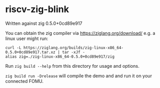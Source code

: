 # riscv-zig-blink

Written against zig 0.5.0+0cd89e917

You can obtain the zig compiler via https://ziglang.org/download/
e.g. a linux user might run:
```
curl -L https://ziglang.org/builds/zig-linux-x86_64-0.5.0+0cd89e917.tar.xz | tar -xJf -
alias zig=./zig-linux-x86_64-0.5.0+0cd89e917/zig
```

Run `zig build --help` from this directory for usage and options.

`zig build run -Drelease` will compile the demo and and run it on your connected FOMU.
